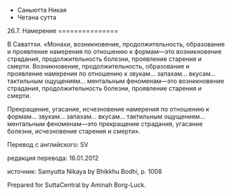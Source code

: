 









* Саньютта Никая
* Четана сутта


26\.7\. Намерение
\=\=\=\=\=\=\=\=\=\=\=\=\=\=\=



В Саваттхи\. «Монахи, возникновение, продолжительность, образование и проявление намерения по отношению к формам—это возникновение страдания, продолжительность болезни, проявление старения и смерти\. Возникновение, продолжительность, образование и проявление намерения по отношению к звукам… запахам… вкусам… тактильным ощущениям… ментальным феноменам—это возникновение страдания, продолжительность болезни, проявление старения и смерти\.


Прекращение, угасание, исчезновение намерения по отношению к формам… звукам… запахам… вкусам… тактильным ощущениям… ментальным феноменам—это прекращение страдания, угасание болезни, исчезновение старения и смерти»\.



Перевод с английского: SV


редакция перевода: 16\.01\.2012


источник: Samyutta Nikaya by Bhikkhu Bodhi, p\. 1008


Prepared for SuttaCentral by Aminah Borg\-Luck\.






